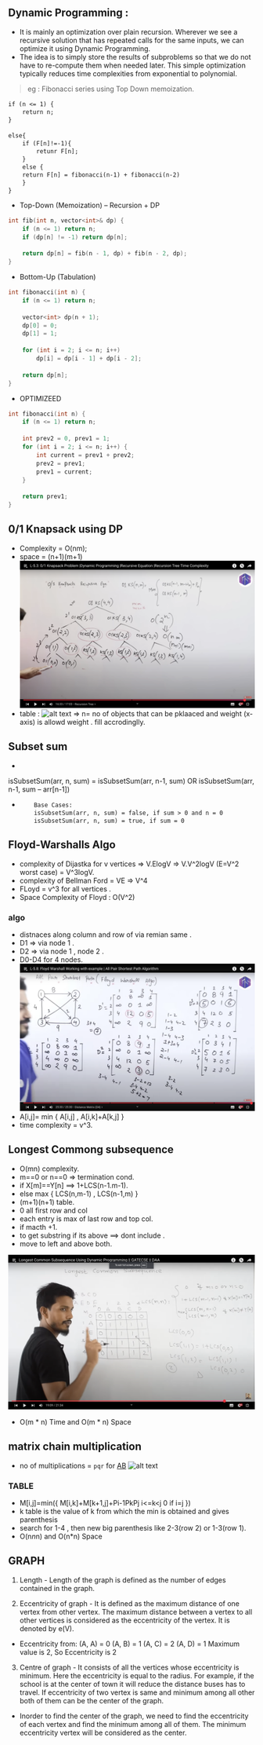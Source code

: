 ## Dynamic Programming :
- It is mainly an optimization over plain recursion. Wherever we see a recursive solution that has repeated calls for the same inputs, we can optimize it using Dynamic Programming.
- The idea is to simply store the results of subproblems so that we do not have to re-compute them when needed later. This simple optimization typically reduces time complexities from exponential to polynomial.

> eg :  Fibonacci series using Top Down memoization.

    if (n <= 1) {
        return n;
    }

    else{
        if (F[n]!=-1){
            retunr F[n];
        }
        else {
        return F[n] = fibonacci(n-1) + fibonacci(n-2)
        }
    }

- Top-Down (Memoization) – Recursion + DP

```cpp
int fib(int n, vector<int>& dp) {
    if (n <= 1) return n;
    if (dp[n] != -1) return dp[n];

    return dp[n] = fib(n - 1, dp) + fib(n - 2, dp);
}
```

- Bottom-Up (Tabulation)

```cpp
int fibonacci(int n) {
    if (n <= 1) return n;

    vector<int> dp(n + 1);
    dp[0] = 0;
    dp[1] = 1;

    for (int i = 2; i <= n; i++)
        dp[i] = dp[i - 1] + dp[i - 2];

    return dp[n];
}
```

- OPTIMIZEED 

```cpp
int fibonacci(int n) {
    if (n <= 1) return n;

    int prev2 = 0, prev1 = 1;
    for (int i = 2; i <= n; i++) {
        int current = prev1 + prev2;
        prev2 = prev1;
        prev1 = current;
    }

    return prev1;
}
```

## 0/1 Knapsack using DP
- Complexity = O(nm);
- space = (n+1)(m+1)
![alt text](image-18.png)
- table :
![alt text](<Screenshot 2025-04-06 at 12.21.47 PM.png>)
=> n= no of objects that can be pklaaced  and weight (x-axis) is allowd weight . fill accrodinglly.


## Subset sum 
- 
isSubsetSum(arr, n, sum) = isSubsetSum(arr, n-1, sum) OR 
                           isSubsetSum(arr, n-1, sum – arr[n-1])

-         Base Cases:
          isSubsetSum(arr, n, sum) = false, if sum > 0 and n = 0
          isSubsetSum(arr, n, sum) = true, if sum = 0


## Floyd-Warshalls Algo
- complexity of Dijastka for v vertices => V.ElogV => V.V^2logV (E=V^2 worst case) = V^3logV.
- complexity of Bellman Ford = VE => V^4
- FLoyd = v^3 for all vertices .
- Space Complexity of Floyd : O(V^2)

### algo
- distnaces along column and row of via remian same .
- D1 => via node 1 .
- D2 => via node 1 , node 2 .
- D0-D4 for 4 nodes.
![alt text](image-19.png)
- A[i,j]=  min  {  A[i,j] ,
                   A[i,k]+A[k,j]
                }
- time complexity = v^3.

## Longest Commong subsequence
- O(mn) complexity.
- m==0 or n==0 => termination cond.
- if X[m]==Y[n] ==> 1+LCS(n-1.m-1).
- else 
max {
    LCS(n,m-1) , 
    LCS(n-1,m)
}
- (m+1)(n+1) table.
- 0 all first row and col
- each entry is max of last row and top col.
- if macth +1. 
- to get substring if its above ==> dont include . 
- move to left and above both.

![alt text](image-20.png) 
- O(m * n) Time and O(m * n) Space


## matrix chain multiplication
- no of multiplications  =  `pqr` for [A](p*q)[B](q*r)
![alt text](<Screenshot 2025-04-07 at 12.31.07 AM.png>)

### TABLE 
- M[i,j]=min({
    M[i,k]+M[k+1,j]+Pi-1PkPj  i<=k<j
    0 if i=j
})
- k table is the value of k from which the min is obtained  and gives parenthesis 
- search for 1-4 , then new big parenthesis like 2-3(row 2) or 1-3(row 1).
- O(n*n*n) and O(n*n) Space

## GRAPH
1. Length - 
Length of the graph is defined as the number of edges contained in the graph. 

2. Eccentricity of graph - 
It is defined as the maximum distance of one vertex from other vertex. The maximum distance between a vertex to all other vertices is considered as the eccentricity of the vertex. It is denoted by e(V). 
- Eccentricity from:
(A, A) = 0
(A, B) = 1
(A, C) = 2
(A, D) = 1
Maximum value  is 2, So Eccentricity is 2

3. Centre of graph - 
It consists of all the vertices whose eccentricity is minimum. Here the eccentricity is equal to the radius. For example, if the school is at the center of town it will reduce the distance buses has to travel. If eccentricity of two vertex is same and minimum among all other both of them can be the center of the graph.
- Inorder to find the center of the graph, we need to find the eccentricity of each vertex and find the minimum among all of them. 
The minimum eccentricity vertex will be considered as the center.

